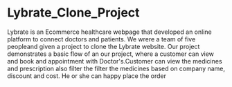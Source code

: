 # Lybrate_Clone_Project
Lybrate is an Ecommerce healthcare webpage that developed an online platform to connect doctors and patients. We wrere a team of five peopleand given a project to clone the Lybrate website. Our project demonstrates a basic flow of an our project, where a customer can view and book and appointment with Doctor's.Customer can view the medicines and prescription also filter the filter the medicines based on company name, discount and cost. He or she can happy place the order

